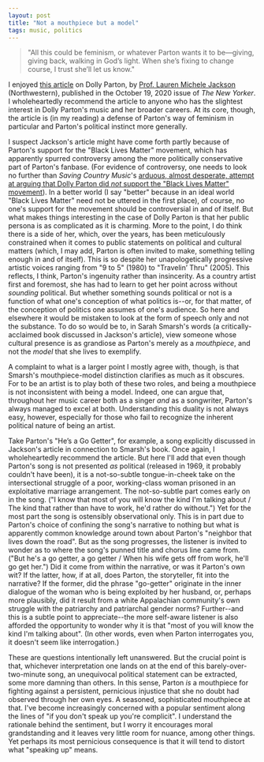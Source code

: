 ```yaml
---
layout: post
title: "Not a mouthpiece but a model"
tags: music, politics 
---
```


> "All this could be feminism, or whatever Parton wants it to be—giving, giving back, walking in God’s light. When she’s fixing to change course, I trust she’ll let us know."

I enjoyed [this article](https://www.newyorker.com/magazine/2020/10/19/the-united-states-of-dolly-parton) on Dolly Parton, by [Prof. Lauren Michele Jackson](http://www.laurjackson.com) (Northwestern), published in the October 19, 2020 issue of *The New Yorker*. I wholeheartedly recommend the article to anyone who has the slightest interest in Dolly Parton's music and her broader careers. At its core, though, the article is (in my reading) a defense of Parton's way of feminism in particular and Parton's political instinct more generally. 

I suspect Jackson's article might have come forth partly because of Parton's support for the "Black Lives Matter" movement, which has apparently spurred controversy among the more politically conservative part of Parton's fanbase. (For evidence of controversy, one needs to look no further than *Saving Country Music*'s [arduous, almost desperate, attempt at arguing that Dolly Parton did *not* support the "Black Lives Matter" movement](https://www.savingcountrymusic.com/dolly-parton-did-not-support-the-black-lives-matter-movement)). In a better world (I say "better" because in an ideal world "Black Lives Matter" need not be uttered in the first place), of course, no one's support for the movement should be controversial in and of itself. But what makes things interesting in the case of Dolly Parton is that her public persona is as complicated as it is charming. More to the point, I do think there is a side of her, which, over the years, has been meticulously constrained when it comes to public statements on political and cultural matters (which, I may add, Parton is often invited to make, something telling enough in and of itself). This is so despite her unapologetically progressive artistic voices ranging from "9 to 5" (1980) to "Travelin’ Thru" (2005). This reflects, I think, Parton's ingenuity rather than insincerity. As a country artist first and foremost, she has had to learn to get her point across without *sounding* political. But whether something sounds political or not is a function of what one's conception of what politics is--or, for that matter, of the conception of politics one assumes of one's audience. So here and elsewhere it would be mistaken to look at the form of speech only and not the substance. To do so would be to, in Sarah Smarsh's words (a critically-acclaimed book discussed in Jackson's article), view someone whose cultural presence is as grandiose as Parton's merely as a *mouthpiece*, and not the *model* that she lives to exemplify. 

A complaint to what is a larger point I mostly agree with, though, is that Smarsh's mouthpiece-model distinction clarifies as much as it obscures. For to be an artist is to play both of these two roles, and being a mouthpiece is not inconsistent with being a model. Indeed, one can argue that, throughout her music career both as a singer *and* as a songwriter, Parton's always managed to excel at both. Understanding this duality is not always easy, however, especially for those who fail to recognize the inherent political nature of being an artist. 

Take Parton's "He’s a Go Getter", for example, a song explicitly discussed in Jackson's article in connection to Smarsh's book. Once again, I wholeheartedly recommend the article. But here I'll add that even though Parton's song is not presented *as* political (released in 1969, it probably couldn't have been), it is a not-so-subtle tongue-in-cheek take on the intersectional struggle of a poor, working-class woman prisoned in an exploitative marriage arrangement. The not-so-subtle part comes early on in the song. ("I know that most of you will know the kind I'm talking about / The kind that rather than have to work, he'd rather do without.") Yet for the most part the song is ostensibly observational only. This is in part due to Parton's choice of confining the song's narrative to nothing but what is apparently common knowledge around town about Parton's "neighbor that lives down the road". But as the song progresses, the listener is invited to wonder as to where the song's punned title and chorus line came from. ("But he's a go getter, a go getter / When his wife gets off from work, he'll go get her.") Did it come from within the narrative, or was it Parton's own wit? If the latter, how, if at all, does Parton, the storyteller, fit into the narrative? If the former, did the phrase "go-getter" originate in the inner dialogue of the woman who is being exploited by her husband, or, perhaps more plausibly, did it result from a white Appalachian community's own struggle with the patriarchy and patriarchal gender norms? Further--and this is a subtle point to appreciate--the more self-aware listener is also afforded the opportunity to wonder why it is that "most of you will know the kind I'm talking about". (In other words, even when Parton interrogates you, it doesn't seem like interrogation.)

These are questions intentionally left unanswered. But the crucial point is that, whichever interpretation one lands on at the end of this barely-over-two-minute song, an unequivocal political statement can be extracted, some more damning than others. In this sense, Parton *is* a mouthpiece for fighting against a persistent, pernicious injustice that she no doubt had observed through her own eyes. A seasoned, sophisticated mouthpiece at that. I've become increasingly concerned with a popular sentiment along the lines of "if you don't speak up you're complicit". I understand the rationale behind the sentiment, but I worry it encourages moral grandstanding and it leaves very little room for nuance, among other things. Yet perhaps its most pernicious consequence is that it will tend to distort what "speaking up" means. 
